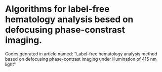 # Algorithms for label-free hematology analysis besed on defocusing phase-constrast imaging.
Codes genrated in article named: "Label-free hematology analysis method based on defocusing phase-contrast imaging under illumination of 415 nm light"
